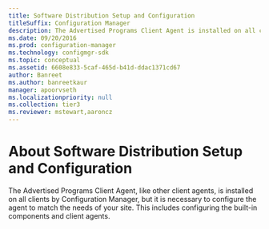 ```yaml
---
title: Software Distribution Setup and Configuration
titleSuffix: Configuration Manager
description: The Advertised Programs Client Agent is installed on all clients by Configuration Manager, but it is necessary to configure the agent to match the needs of your site.
ms.date: 09/20/2016
ms.prod: configuration-manager
ms.technology: configmgr-sdk
ms.topic: conceptual
ms.assetid: 6608e833-5caf-465d-b41d-ddac1371cd67
author: Banreet
ms.author: banreetkaur
manager: apoorvseth
ms.localizationpriority: null
ms.collection: tier3
ms.reviewer: mstewart,aaroncz 
---
```

# About Software Distribution Setup and Configuration

The Advertised Programs Client Agent, like other client agents, is installed on all clients by Configuration Manager, but it is necessary to configure the agent to match the needs of your site. This includes configuring the built-in components and client agents.  
